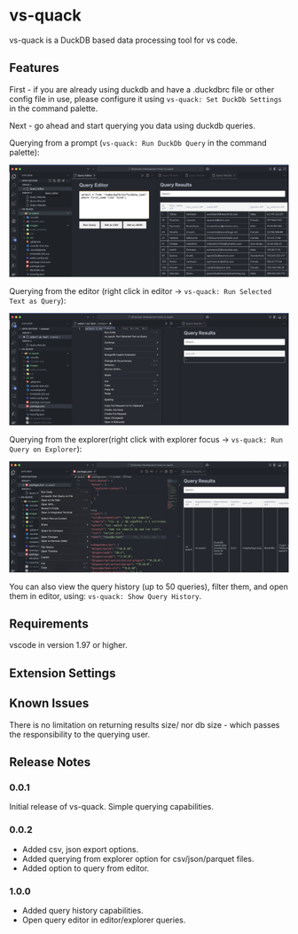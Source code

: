 # vs-quack

vs-quack is a DuckDB based data processing tool for vs code.

## Features

First - if you are already using duckdb and have a .duckdbrc file or other config file in use, please configure it using `vs-quack: Set DuckDb Settings` in the command palette.

Next - go ahead and start querying you data using duckdb queries.

Querying from a prompt (`vs-quack: Run DuckDb Query` in the command palette):

![alt text](images/run_ddb_query.png)

Querying from the editor (right click in editor -> `vs-quack: Run Selected Text as Query`):

![alt text](images/run_from_editor.png)

Querying from the explorer(right click with explorer focus -> `vs-quack: Run Query on Explorer`):

![alt text](images/run_query_on_file.png)

You can also view the query history (up to 50 queries), filter them, and open them in editor, using: `vs-quack: Show Query History`.

## Requirements

vscode in version 1.97 or higher.

## Extension Settings

## Known Issues

There is no limitation on returning results size/ nor db size - which passes the responsibility to the querying user.

## Release Notes

### 0.0.1

Initial release of vs-quack. Simple querying capabilities.

### 0.0.2

* Added csv, json export options.
* Added querying from explorer option for csv/json/parquet files.
* Added option to query from editor.

### 1.0.0

* Added query history capabilities.
* Open query editor in editor/explorer queries.
